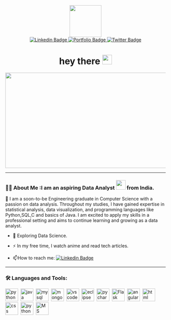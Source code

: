 <div id="header" align="center">
<img src="https://media.giphy.com/media/52BEUlBWo5ZHQszdSS/giphy.gif" width="100"/>
</div>
<div id="badges" align="center">
<a href="https://www.linkedin.com/in/surbhipriya/">
<img src="https://img.shields.io/badge/Linkedin-blue?style=for-the-badge&logo=linkedin &logoColor=white" alt="Linkedin Badge"/>
</a>
<a href="https:btspriya0109.wixsite.com/surbhisabode">
<img src="https://img.shields.io/badge/Portfolio-Blue?style=for-the-badge&logo=Portfolio &logoColor=white" alt="Portfolio Badge"/>
</a>
<a href="https://www.twitter.com/_priya_twt">
<img src="https://img.shields.io/badge/Twitter-blue?style=for-the-badge&logo=twitter &logoColor=white" alt="Twitter Badge"/>
</a>
</div>
 <h1 align="center">
  hey there
  <img src="https://media.giphy.com/media/hvRJCLFzcasrR4ia7z/giphy.gif" width="30px"/>
</h1>
<div align="center">
  <img src="https://media.giphy.com/media/dWesBcTLavkZuG35MI/giphy.gif" width="600" height="300"/>
</div>

---

### :woman_technologist: About Me :I am an aspiring Data Analyst <img src="https://media.giphy.com/media/WUlplcMpOCEmTGBtBW/giphy.gif" width="30"> from India.

:telescope: I am a soon-to-be Engineering graduate in Computer Science with a passion on data analysis. Throughout my studies, I have gained expertise in statistical analysis, data visualization, and programming languages like Python,SQL,C and basics of Java. I am excited to apply my skills in a professional setting and aims to continue learning and growing as a data analyst.

- :seedling: Exploring Data Science.

- :zap: In my free time, I watch anime and read tech articles.

- :mailbox:How to reach me: [![Linkedin Badge](https://img.shields.io/badge/-Linkedin-blue?style=flat&logo=Linkedin&logoColor=white)](https://www.linkedin.com/in/surbhipriya/)

---

### :hammer_and_wrench: Languages and Tools:
<div>
 <img src="https://github.com/devicons/devicon/icons/angularjs/angularjs-original.svg" title="Python" alt="python" width="40" height="40"/>&nbsp;
 <img src="https://github.com/devicons/devicon/icons/angularjs/angularjs-original.svg" title="Java basics" alt="java" width="40" height="40"/>&nbsp;
 <img src="https://github.com/devicons/devicon/icons/angularjs/angularjs-original.svg" title="MySQL" alt="mysql" width="40" height="40"/>&nbsp;
 <img src="https://github.com/devicons/devicon/icons/angularjs/angularjs-original.svg title="MongoDB basics" alt="mongodb" width="40" height="40"/>&nbsp;
 <img src="https://github.com/devicons/devicon/icons/angularjs/angularjs-original.svg" title="VS Code" alt="vscode" width="40" height="40"/>&nbsp;
 <img src="https://github.com/devicons/devicon/icons/angularjs/angularjs-original.svg" title="Eclipse" alt="eclipse" width="40" height="40"/>&nbsp;
 <img src="https://github.com/devicons/devicon/icons/angularjs/angularjs-original.svg" title="Pycharm" alt="pycharm" width="40" height="40"/>&nbsp;
 <img src="https://github.com/devicons/devicon/icons/angularjs/angularjs-original.svg" title="Flask" alt="Flask" width="40" height="40"/>&nbsp;
  <img src="https://github.com/devicons/devicon/icons/angularjs/angularjs-original.svg" title="Angular" alt="angular" width="40" height="40"/>&nbsp;
  <img src="https://github.com/devicons/devicon/icons/angularjs/angularjs-original.svg" title="HTML" alt="html" width="40" height="40"/>&nbsp;
  <img src="https://github.com/devicons/devicon/icons/angularjs/angularjs-original.svg" title="CSS" alt="css" width="40" height="40"/>&nbsp;
 <img src="https://github.com/devicons/devicon/icons/angularjs/angularjs-original.svg" title="Tableau" alt="python" width="40" height="40"/>&nbsp;
 <img src="https://www.flaticon.com/free-icon/excel_888850" title="MS Excel" width="40" height="40"/>&nbsp;
 </div>
 
